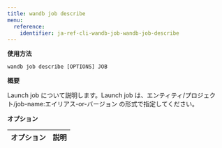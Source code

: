 ```yaml
---
title: wandb job describe
menu:
  reference:
    identifier: ja-ref-cli-wandb-job-wandb-job-describe
---
```


**使用方法**

`wandb job describe [OPTIONS] JOB`

**概要**

Launch job について説明します。Launch job は、エンティティ/プロジェクト/job-name:エイリアス-or-バージョン の形式で指定してください。

**オプション**

| **オプション** | **説明** |
| :--- | :--- |
